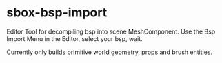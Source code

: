 # sbox-bsp-import
 Editor Tool for decompiling bsp into scene MeshComponent.
 Use the Bsp Import Menu in the Editor, select your bsp, wait.

 Currently only builds primitive world geometry, props and brush entities. 


